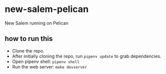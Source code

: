 # new-salem-pelican
New Salem running on Pelican

## how to run this

- Clone the repo.
- After initially cloning the repo, run `pipenv update` to grab dependencies.
- Open pipenv shell: `pipenv shell`
- Run the web server: `make devserver`

